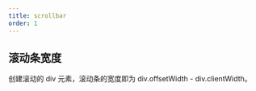 ```yaml
---
title: scrollbar
order: 1
---
```


## 滚动条宽度

创建滚动的 div 元素，滚动条的宽度即为 div.offsetWidth - div.clientWidth。